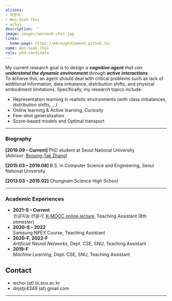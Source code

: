 ```yaml
---
aliases:
- 최원석
- Won-Seok Choi
- wchoi
description: ''
image: images/wonseok-choi.jpg
links:
  home-page: https://mkroughdiamond.github.io/
name: Won-Seok Choi
role: phd-candidate
---
```


My current research goal is to design *a **cognitive agent** that can **understand the dynamic environment** through **active interactions***.  
To achieve this, an agent should deal with critical problems such as lack of additional information, data imbalance, distribution shifts, and physical embodiment limitations. Specifically, my research topics include:

- Representation learning in realistic environments (with class imbalances, distribution shifts, …)  
- Online learning & Active learning, *Curiosity*  
- Few-shot generalization  
- Score-based models and Optimal transport

---
### Biography

**[2019.09 – Current]** PhD student at Seoul National University  
(Advisor: [Byoung-Tak Zhang](https://bi.snu.ac.kr/~btzhang))  

**[2015.03 – 2019.08]** B.S. in Computer Science and Engineering, Seoul National University  

**[2013.03 – 2015.02]** Chungnam Science High School

---

### Academic Experiences

- **2021-S – Current**  
  *인공지능 만들기*, [K-MOOC online lecture](https://www.kmooc.kr/), Teaching Assistant (8th semester)  
- **2020-S – 2022**  
  Samsung NPEX Course, Teaching Assistant  
- **2020-F, 2022-F**  
  *Artificial Neural Networks*, Dept. CSE, SNU, Teaching Assistant  
- **2019-F**  
  *Machine Learning*, Dept. CSE, SNU, Teaching Assistant


## Contact

- wchoi (at) bi.snu.ac.kr  
- dnjstjr4349 (at) gmail.com

---